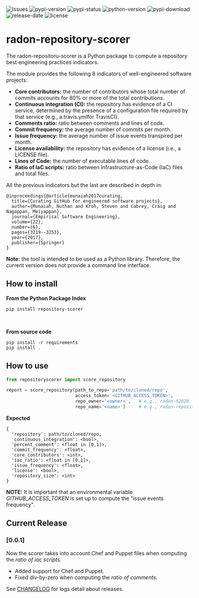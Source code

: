 ![Issues](https://img.shields.io/github/issues/radon-h2020/radon-repository-scorer)
![pypi-version](https://img.shields.io/pypi/v/repository-scorer)
![pypi-status](https://img.shields.io/pypi/status/repository-scorer)
![python-version](https://img.shields.io/pypi/pyversions/repository-scorer)
![pypi-download](https://img.shields.io/pypi/dm/repository-scorer)
![release-date](https://img.shields.io/github/release-date/radon-h2020/radon-repository-scorer)
![license](https://img.shields.io/pypi/l/repository-scorer)

# radon-repository-scorer
The radon-repositoru-scorer is a Python package to compute a repository best engineering practices indicators.

The module provides the following 8 indicators of well-engineered software projects:

* **Core contributors:** the number of contributors whose total number of commits accounts for 80% or more of the total contributions.
* **Continuous integration (CI):** the repository has evidence of a CI service, determined by the presence of a configuration file required by that service (e.g., a.travis.ymlfor TravisCI).
* **Comments ratio:** ratio between comments and lines of code.
* **Commit frequency:** the average number of commits per month.
* **Issue frequency:** the average number of issue events transpired per month.
* **License availability:** the repository has evidence of a license (i.e., a LICENSE file).
* **Lines of Code:** the number of executable lines of code. 
* **Ratio of IaC scripts:** ratio between Infrastructure-as-Code (IaC) files and total files.


All the previous indicators but the last are described in depth in:

```
@inproceedings{@article{munaiah2017curating,
  title={Curating GitHub for engineered software projects},
  author={Munaiah, Nuthan and Kroh, Steven and Cabrey, Craig and Nagappan, Meiyappan},
  journal={Empirical Software Engineering},
  volume={22},
  number={6},
  pages={3219--3253},
  year={2017},
  publisher={Springer}
}
```
          

**Note:** the tool is intended to be used as a Python library. 
Therefore, the current version does not provide a command line interface.

## How to install

**From the Python Package Index** 

```pip install repository-scorer```

<br>

**From source code**
```
pip install -r requirements
pip install .
```


## How to use

```python
from repositoryscorer import score_repository

report = score_repository(path_to_repo='path/to/cloned/repo',
                          access_token='<GITHUB_ACCESS_TOKEN>',
                          repo_owner='<owner>',   # e.g., radon-h2020
                          repo_name='<name>')     # e.g., radon-repository-scorer
```

**Expected**
```
{
  'repository': path/to/cloned/repo,
  'continuous_integration': <bool>,
  'percent_comment': <float in [0,1]>,
  'commit_frequency': <float>,
  'core_contributors': <int>,
  'iac_ratio': <float in [0,1]>,
  'issue_frequency': <float>,
  'license': <bool>,
  'repository_size': <int>
}
``` 

**NOTE:** It is important that an environmental variable *GITHUB_ACCESS_TOKEN*  is set up to compute the 
"issue events frequency".


## Current Release

### [0.0.1]
Now the scorer takes into account Chef and Puppet files when computing the *ratio of iac scripts*.
- Added support for Chef and Puppet.
- Fixed div-by-zero when computing the *ratio of comments*.

See [CHANGELOG](CHANGELOG.md) for logs detail about releases.
